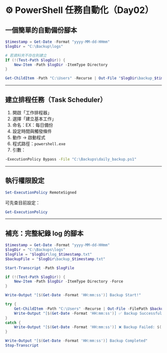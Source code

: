 # ⚙️ PowerShell 任務自動化（Day02）

## 一個簡單的自動備份腳本

```powershell
$timestamp = Get-Date -Format "yyyy-MM-dd-HHmm"
$logDir = "C:\Backup\logs"

# 若資料夾不存在則建立
If (!(Test-Path $logDir)) {
    New-Item -Path $logDir -ItemType Directory
}

Get-ChildItem -Path "C:\Users" -Recurse | Out-File "$logDir\backup_$timestamp.txt"
```

---

## 建立排程任務（Task Scheduler）

1. 開啟「工作排程器」
2. 選擇「建立基本工作」
3. 命名：EX：每日備份
4. 設定時間與觸發條件
5. 動作 → 啟動程式  
6. 程式路徑：`powershell.exe`  
7. 引數：  
```bash
-ExecutionPolicy Bypass -File "C:\Backups\daily_backup.ps1"
```

---

## 執行權限設定

```powershell
Set-ExecutionPolicy RemoteSigned
```

可先查目前設定：
```powershell
Get-ExecutionPolicy
```

---

## 補充：完整紀錄 log 的腳本

```powershell
$timestamp = Get-Date -Format "yyyy-MM-dd-HHmm"
$logDir = "C:\Backups\logs"
$logFile = "$logDir\log_$timestamp.txt"
$backupFile = "$logDir\backup_$timestamp.txt"

Start-Transcript -Path $logFile

if (!(Test-Path $logDir)) {
    New-Item -Path $logDir -ItemType Directory -Force
}

Write-Output "[$(Get-Date -Format 'HH:mm:ss')] Backup Start!"

try {
    Get-ChildItem -Path "C:\Users" -Recurse | Out-File -FilePath $backupFile -ErrorAction Stop
    Write-Output "[$(Get-Date -Format 'HH:mm:ss')] ✅ Backup Successful!"
}
catch {
    Write-Output "[$(Get-Date -Format 'HH:mm:ss')] ❌ Backup Failed: $($_.Exception.Message)"
}

Write-Output "[$(Get-Date -Format 'HH:mm:ss')] Backup Completed"
Stop-Transcript
```
